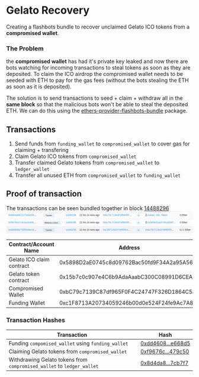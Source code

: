 # Gelato Recovery

Creating a flashbots bundle to recover unclaimed Gelato ICO tokens from a **compromised wallet**.

### The Problem
the **compromised wallet** has had it's private key leaked and now there are bots watching for incoming transactions to steal tokens as soon as they are deposited. To claim the ICO airdrop the compromised wallet needs to be seeded with ETH to pay for the gas fees (without the bots stealing the ETH as soon as it is deposited). 

The solution is to send transactions to seed + claim + withdraw all in the **same block** so that the malicious bots won't be able to steal the deposited ETH. We can do this using the [ethers-provider-flashbots-bundle](https://www.npmjs.com/package/@flashbots/ethers-provider-bundle) package.

## Transactions 
1. Send funds from `funding_wallet` to `compromised_wallet` to cover gas for claiming + transfering
2. Claim Gelato ICO tokens from `compromised_wallet` 
3. Transfer claimed Gelato tokens from `compromised_wallet` to `ledger_wallet`
4. Transfer all unused ETH from `compromised_wallet` to `funding_wallet`

## Proof of transaction 
The transactions can be seen bundled together in block [14488296](https://etherscan.io/txs?block=14488296&p=10)
![Transactions In Block 14488296](./Block_14488296.png)

| Contract/Account Name     | Address                                    |
| -----------               | -----------                                |
| Gelato ICO claim contract | 0x5898D2aE0745c8d09762Bac50fd9F34A2a95A563 |
| Gelato token contract     | 0x15b7c0c907e4C6b9AdaAaabC300C08991D6CEA05 |
| Compromised Wallet        | 0xbC79c7139C87df965F0F4C24747F326D1864C5aF |
| Funding Wallet            | 0xc1F8713A20734059246b00d0e524F24fe9Ac7A8B |

### Transaction Hashes
| Transaction                                                            | Hash                                                                                                                                                             |
| -----------                                                            | -----------                                                                                                                                                      |
| Funding `compomised_wallet` using `funding_wallet`                     | [0xdd4608...e668d5](https://etherscan.io/tx/0xdd4608a77bf59afae165d6d9450ab03fd256d4f47a3f152928893810c5e668d5)                                                  |
 Claiming Gelato tokens from `compromised_wallet`                       | [0xf9676c...479c50](https://etherscan.io/tx/0xf76ce7c4c0ac8a68cae7417e230db2826e501a1abc731c620d8b2990479c50) |
| Withdrawing Gelato tokens from `compromised_wallet` to `ledger_wallet` | [0x8d4da8...7cb7f7](https://etherscan.io/tx/0xf9676ce7c4c0ac8a68cae7417e230db2826e501a1abc731c620d8b2990479c50) |
